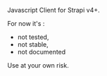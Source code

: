 Javascript Client for Strapi v4+.

For now it's :
- not tested,
- not stable,
- not documented

Use at your own risk.